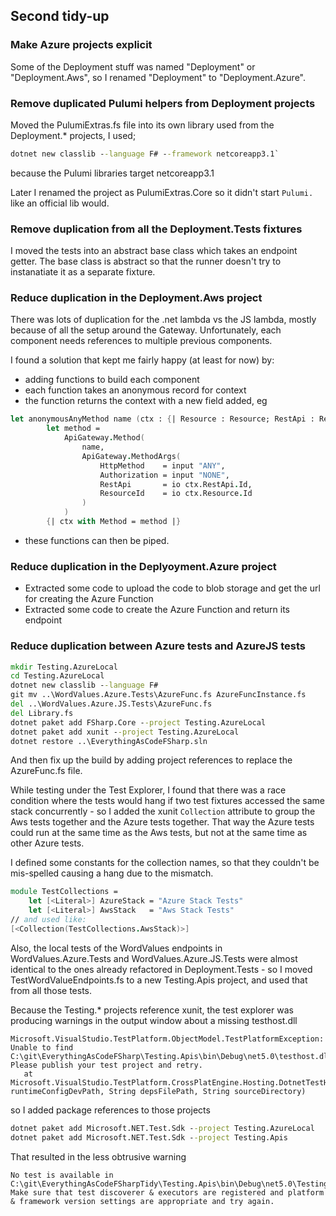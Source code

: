 ## Second tidy-up
### Make Azure projects explicit
Some of the Deployment stuff was named "Deployment" or "Deployment.Aws", so I renamed "Deployment" to "Deployment.Azure".
### Remove duplicated Pulumi helpers from Deployment projects
Moved the PulumiExtras.fs file into its own library used from the Deployment.* projects, I used;
```cmd
dotnet new classlib --language F# --framework netcoreapp3.1`
```
because the Pulumi libraries target netcoreapp3.1

Later I renamed the project as PulumiExtras.Core so it didn't start `Pulumi.` like an official lib would.
### Remove duplication from all the Deployment.Tests fixtures
I moved the tests into an abstract base class which takes an endpoint getter. The base class is abstract so that the runner doesn't try to instanatiate it as a separate fixture.
### Reduce duplication in the Deployment.Aws project
There was lots of duplication for the .net lambda vs the JS lambda, mostly because of all the setup around the Gateway. Unfortunately, each component needs references to multiple previous components.

I found a solution that kept me fairly happy (at least for now) by:
- adding functions to build each component
- each function takes an anonymous record for context
- the function returns the context with a new field added, eg 
```fsharp
let anonymousAnyMethod name (ctx : {| Resource : Resource; RestApi : RestApi |}) =
        let method =
            ApiGateway.Method(
                name,
                ApiGateway.MethodArgs(
                    HttpMethod    = input "ANY",
                    Authorization = input "NONE",
                    RestApi       = io ctx.RestApi.Id,
                    ResourceId    = io ctx.Resource.Id
                )
            )
        {| ctx with Method = method |}
```
- these functions can then be piped.
### Reduce duplication in the Deplyoyment.Azure project
- Extracted some code to upload the code to blob storage and get the url for creating the Azure Function
- Extracted some code to create the Azure Function and return its endpoint
### Reduce duplication between Azure tests and AzureJS tests
```cmd
mkdir Testing.AzureLocal
cd Testing.AzureLocal
dotnet new classlib --language F#
git mv ..\WordValues.Azure.Tests\AzureFunc.fs AzureFuncInstance.fs
del ..\WordValues.Azure.JS.Tests\AzureFunc.fs
del Library.fs
dotnet paket add FSharp.Core --project Testing.AzureLocal
dotnet paket add xunit --project Testing.AzureLocal
dotnet restore ..\EverythingAsCodeFSharp.sln
```
And then fix up the build by adding project references to replace the AzureFunc.fs file.

While testing under the Test Explorer, I found that there was a race condition where the tests would hang if two test fixtures accessed the same stack concurrently - so I added the xunit `Collection` attribute to group the Aws tests together and the Azure tests together. That way the Azure tests could run at the same time as the Aws tests, but not at the same time as other Azure tests. 

I defined some constants for the collection names, so that they couldn't be mis-spelled causing a hang due to the mismatch.
```fsharp
module TestCollections =
    let [<Literal>] AzureStack = "Azure Stack Tests"
    let [<Literal>] AwsStack   = "Aws Stack Tests"
// and used like:
[<Collection(TestCollections.AwsStack)>]
```
Also, the local tests of the WordValues endpoints in WordValues.Azure.Tests and WordValues.Azure.JS.Tests were almost identical to the ones already refactored in Deployment.Tests - so I moved TestWordValueEndpoints.fs to a new Testing.Apis project, and used that from all those tests.

Because the Testing.* projects reference xunit, the test explorer was producing warnings in the output window about a missing testhost.dll
```
Microsoft.VisualStudio.TestPlatform.ObjectModel.TestPlatformException: Unable to find C:\git\EverythingAsCodeFSharp\Testing.Apis\bin\Debug\net5.0\testhost.dll. Please publish your test project and retry.
   at Microsoft.VisualStudio.TestPlatform.CrossPlatEngine.Hosting.DotnetTestHostManager.GetTestHostPath(String runtimeConfigDevPath, String depsFilePath, String sourceDirectory)
```
so I added package references to those projects
```cmd
dotnet paket add Microsoft.NET.Test.Sdk --project Testing.AzureLocal
dotnet paket add Microsoft.NET.Test.Sdk --project Testing.Apis
```
That resulted in the less obtrusive warning
```
No test is available in C:\git\EverythingAsCodeFSharpTidy\Testing.Apis\bin\Debug\net5.0\Testing.Apis.dll. Make sure that test discoverer & executors are registered and platform & framework version settings are appropriate and try again.
```



